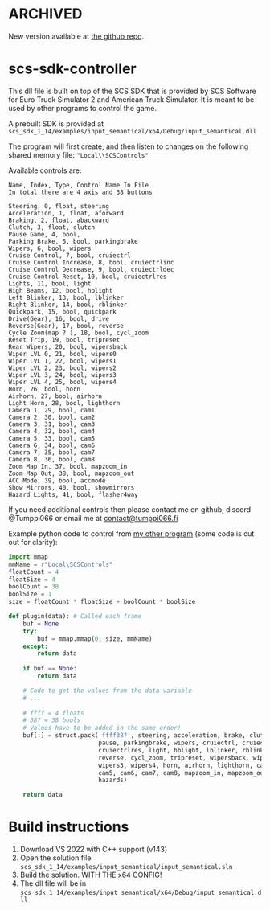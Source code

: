# ARCHIVED
New version available at [the github repo](https://github.com/ETS2LA/scs-sdk-controller).
# scs-sdk-controller
This dll file is built on top of the SCS SDK that is provided by SCS Software for Euro Truck Simulator 2 and American Truck Simulator. It is meant to be used by other programs to control the game.

A prebuilt SDK is provided at ```scs_sdk_1_14/examples/input_semantical/x64/Debug/input_semantical.dll```

The program will first create, and then listen to changes on the following shared memory file: ```"Local\\SCSControls"```

Available controls are:
```
Name, Index, Type, Control Name In File
In total there are 4 axis and 38 buttons

Steering, 0, float, steering
Acceleration, 1, float, aforward
Braking, 2, float, abackward
Clutch, 3, float, clutch
Pause Game, 4, bool,
Parking Brake, 5, bool, parkingbrake
Wipers, 6, bool, wipers
Cruise Control, 7, bool, cruiectrl
Cruise Control Increase, 8, bool, cruiectrlinc
Cruise Control Decrease, 9, bool, cruiectrldec
Cruise Control Reset, 10, bool, cruiectrlres
Lights, 11, bool, light
High Beams, 12, bool, hblight
Left Blinker, 13, bool, lblinker
Right Blinker, 14, bool, rblinker
Quickpark, 15, bool, quickpark
Drive(Gear), 16, bool, drive
Reverse(Gear), 17, bool, reverse
Cycle Zoom(map ? ), 18, bool, cycl_zoom
Reset Trip, 19, bool, tripreset
Rear Wipers, 20, bool, wipersback
Wiper LVL 0, 21, bool, wipers0
Wiper LVL 1, 22, bool, wipers1
Wiper LVL 2, 23, bool, wipers2
Wiper LVL 3, 24, bool, wipers3
Wiper LVL 4, 25, bool, wipers4
Horn, 26, bool, horn
Airhorn, 27, bool, airhorn
Light Horn, 28, bool, lighthorn
Camera 1, 29, bool, cam1
Camera 2, 30, bool, cam2
Camera 3, 31, bool, cam3
Camera 4, 32, bool, cam4
Camera 5, 33, bool, cam5
Camera 6, 34, bool, cam6
Camera 7, 35, bool, cam7
Camera 8, 36, bool, cam8
Zoom Map In, 37, bool, mapzoom_in
Zoom Map Out, 38, bool, mapzoom_out
ACC Mode, 39, bool, accmode
Show Mirrors, 40, bool, showmirrors
Hazard Lights, 41, bool, flasher4way
```

If you need additional controls then please contact me on github, discord @Tumppi066 or email me at contact@tumppi066.fi

Example python code to control from [my other program](https://github.com/Tumppi066/Euro-Truck-Simulator-2-Lane-Assist) (some code is cut out for clarity):
```python
import mmap
mmName = r"Local\SCSControls"
floatCount = 4
floatSize = 4
boolCount = 38
boolSize = 1
size = floatCount * floatSize + boolCount * boolSize

def plugin(data): # Called each frame
    buf = None
    try:
        buf = mmap.mmap(0, size, mmName)
    except:
        return data
    
    if buf == None:
        return data

    # Code to get the values from the data variable
    # ...
    
    # ffff = 4 floats
    # 38? = 38 bools
    # Values have to be added in the same order!
    buf[:] = struct.pack('ffff38?', steering, acceleration, brake, clutch,
                         pause, parkingbrake, wipers, cruiectrl, cruiectrlinc, cruiectrldec, 
                         cruiectrlres, light, hblight, lblinker, rblinker, quickpark, drive, 
                         reverse, cycl_zoom, tripreset, wipersback, wipers0, wipers1, wipers2,
                         wipers3, wipers4, horn, airhorn, lighthorn, cam1, cam2, cam3, cam4,
                         cam5, cam6, cam7, cam8, mapzoom_in, mapzoom_out, accmode, showmirrors,
                         hazards)

    return data
```

# Build instructions
1. Download VS 2022 with C++ support (v143)
2. Open the solution file ```scs_sdk_1_14/examples/input_semantical/input_semantical.sln```
3. Build the solution. WITH THE x64 CONFIG!
4. The dll file will be in ```scs_sdk_1_14/examples/input_semantical/x64/Debug/input_semantical.dll```
